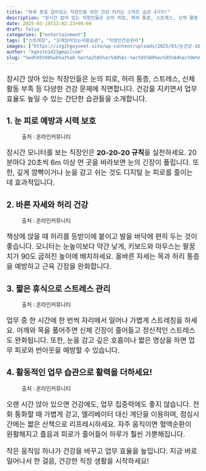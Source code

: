 ```yaml
---
title: "하루 종일 앉아있는 직장인을 위한 건강 지키는 스마트 습관 4가지!"
description: "장시간 앉아 있는 직장인들은 눈의 피로, 허리 통증, 스트레스, 신체 활동 부족 등 다양한 건강 문제에 직면합니다. 건강을 지키면서 업무 효율도 높일 수 있는 간단한 습관들을 소개합니다."
date: 2025-03-19T23:02:23+09:00
draft: false
categories: ["entertainment"]
tags: ["스트레칭", "오래앉아있는사람습관", "직장인건강관리"]
images: ["https://ingihgoyonet.site/wp-content/uploads/2025/03/눈건강-1024x683.jpg", "https://ingihgoyonet.site/wp-content/uploads/2025/03/허리건강-1024x577.jpg", "https://ingihgoyonet.site/wp-content/uploads/2025/03/휴식-1-1024x683.jpg", "https://ingihgoyonet.site/wp-content/uploads/2025/03/계단오르기-1024x683.jpg"]
author: "kgkstn1423gmailcom"
slug: "%ed%95%98%eb%a3%a8-%ec%a2%85%ec%9d%bc-%ec%95%89%ec%95%84%ec%9e%88%eb%8a%94-%ec%a7%81%ec%9e%a5%ec%9d%b8%ec%9d%84-%ec%9c%84%ed%95%9c-%ea%b1%b4%ea%b0%95-%ec%a7%80%ed%82%a4%eb%8a%94-%ec%8a%a4%eb%a7%88"
---
```


<p style="font-size:18px">장시간 앉아 있는 직장인들은 눈의 피로, 허리 통증, 스트레스, 신체 활동 부족 등 다양한 건강 문제에 직면합니다. 건강을 지키면서 업무 효율도 높일 수 있는 간단한 습관들을 소개합니다.</p> <h2 >1. <strong>눈 피로 예방과 시력 보호</strong></h2> <figure ><img src="https://ingihgoyonet.site/wp-content/uploads/2025/03/눈건강-1024x683.jpg" alt="" style="aspect-ratio:16/9;object-fit:cover"/><figcaption >출처 : 온라인커뮤니티</figcaption></figure> <p style="font-size:18px">장시간 모니터를 보는 직장인은 <strong>20-20-20 규칙</strong>을 실천하세요. 20분마다 20초씩 6m 이상 먼 곳을 바라보면 눈의 긴장이 풀립니다. 또한, 깊게 깜빡이거나 눈을 감고 쉬는 것도 디지털 눈 피로를 줄이는 데 효과적입니다.</p> <h2 >2. <strong>바른 자세와 허리 건강</strong></h2> <figure ><img src="https://ingihgoyonet.site/wp-content/uploads/2025/03/허리건강-1024x577.jpg" alt="" style="aspect-ratio:16/9;object-fit:cover"/><figcaption >출처 : 온라인커뮤니티</figcaption></figure> <p style="font-size:18px">책상에 앉을 때 허리를 등받이에 붙이고 발을 바닥에 편히 두는 것이 좋습니다. 모니터는 눈높이보다 약간 낮게, 키보드와 마우스는 팔꿈치가 90도 굽혀진 높이에 배치하세요. 올바른 자세는 목과 허리 통증을 예방하고 근육 긴장을 완화합니다.</p> <h2 >3. <strong>짧은 휴식으로 스트레스 관리</strong></h2> <figure ><img src="https://ingihgoyonet.site/wp-content/uploads/2025/03/휴식-1-1024x683.jpg" alt="" style="aspect-ratio:16/9;object-fit:cover"/><figcaption >출처 : 온라인커뮤니티</figcaption></figure> <p style="font-size:18px">업무 중 한 시간에 한 번씩 자리에서 일어나 가볍게 스트레칭을 하세요. 어깨와 목을 풀어주면 신체 긴장이 줄어들고 정신적인 스트레스도 완화됩니다. 또한, 눈을 감고 깊은 호흡이나 짧은 명상을 하면 업무 피로와 번아웃을 예방할 수 있습니다.</p> <h2 >4. <strong>활동적인 업무 습관으로 활력을 더하세요!</strong></h2> <figure ><img src="https://ingihgoyonet.site/wp-content/uploads/2025/03/계단오르기-1024x683.jpg" alt="" style="aspect-ratio:16/9;object-fit:cover"/><figcaption >출처 : 온라인커뮤니티</figcaption></figure> <p style="font-size:18px">오랜 시간 앉아 있으면 건강에도, 업무 집중력에도 좋지 않습니다. 전화 통화할 때 가볍게 걷고, 엘리베이터 대신 계단을 이용하며, 점심시간에는 짧은 산책으로 리프레시하세요. 자주 움직이면 혈액순환이 원활해지고 졸음과 피로가 줄어들어 하루가 훨씬 가뿐해집니다.</p> <p style="font-size:18px">작은 움직임 하나가 건강을 바꾸고 업무 효율을 높입니다. 지금 바로 일어나서 한 걸음, 건강한 직장 생활을 시작하세요!</p>